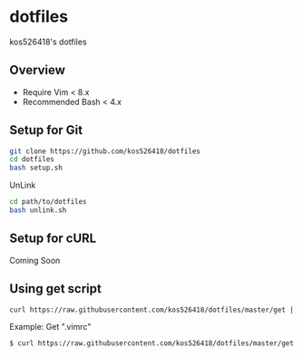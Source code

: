 # dotfiles

kos526418's dotfiles

## Overview

- Require Vim < 8.x
- Recommended Bash < 4.x

## Setup for Git

```bash
git clone https://github.com/kos526418/dotfiles
cd dotfiles
bash setup.sh
```

UnLink

```bash
cd path/to/dotfiles
bash unlink.sh
```

## Setup for cURL

Coming Soon

## Using get script

```bash
curl https://raw.githubusercontent.com/kos526418/dotfiles/master/get | bash -s -- [name]
```

Example: Get ".vimrc"

```bash
$ curl https://raw.githubusercontent.com/kos526418/dotfiles/master/get | bash -s -- vimrc
```
